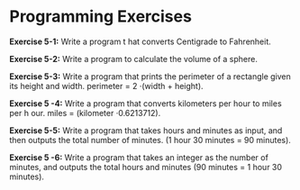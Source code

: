 # Programming Exercises

**Exercise 5-1:** Write a program t hat converts Centigrade to Fahrenheit.

**Exercise 5-2:** Write a program to calculate the volume of a sphere.

**Exercise 5-3:** Write a program that prints the perimeter of a rectangle given its
height and width. perimeter = 2 ·(width + height).

**Exercise 5 -4:** Write a program that converts kilometers per hour to miles per h our.
miles = (kilometer ·0.6213712).

**Exercise 5-5:** Write a program that takes hours and minutes as input, and then
outputs the total number of minutes. (1 hour 30 minutes = 90 minutes).

**Exercise 5 -6:** Write a program that takes an integer as the number of minutes, and
outputs the total hours and minutes (90 minutes = 1 hour 30 minutes).
